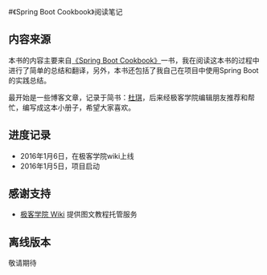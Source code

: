 #《Spring Boot Cookbook》阅读笔记

## 内容来源
本书的内容主要来自[《Spring Boot Cookbook》](http://www.amazon.cn/Spring-Boot-Cookbook-Antonov-Alex/dp/B014FU8RFA/ref=sr_1_5?ie=UTF8&qid=1451988207&sr=8-5&keywords=spring+boot)一书，我在阅读这本书的过程中进行了简单的总结和翻译，另外，本书还包括了我自己在项目中使用Spring Boot的实践总结。

最开始是一些博客文章，记录于简书：[杜琪](http://www.jianshu.com/users/28d7875c78df/latest_articles)，后来经极客学院编辑朋友推荐和帮忙，编写成这本小册子，希望大家喜欢。

## 进度记录
- 2016年1月6日，在极客学院wiki上线
- 2016年1月5日，项目启动

## 感谢支持
- [极客学院 Wiki](http://wiki.jikexueyuan.com/) 提供图文教程托管服务  

## 离线版本
敬请期待
